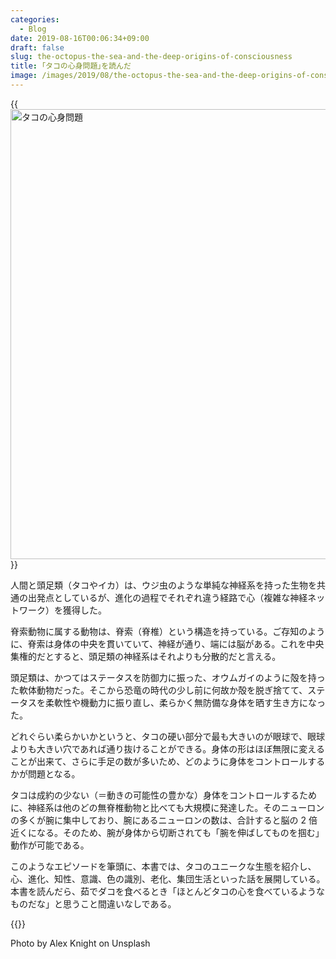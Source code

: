 ```yaml
---
categories:
  - Blog
date: 2019-08-16T00:06:34+09:00
draft: false
slug: the-octopus-the-sea-and-the-deep-origins-of-consciousness
title: ｢タコの心身問題｣を読んだ
image: /images/2019/08/the-octopus-the-sea-and-the-deep-origins-of-consciousness.jpg
---
```


{{<img alt="タコの心身問題" src="/images/2019/08/the-octopus-the-sea-and-the-deep-origins-of-consciousness.jpg" width="1280" height="720">}}

人間と頭足類（タコやイカ）は、ウジ虫のような単純な神経系を持った生物を共通の出発点としているが、進化の過程でそれぞれ違う経路で心（複雑な神経ネットワーク）を獲得した。

脊索動物に属する動物は、脊索（脊椎）という構造を持っている。ご存知のように、脊索は身体の中央を貫いていて、神経が通り、端には脳がある。これを中央集権的だとすると、頭足類の神経系はそれよりも分散的だと言える。

頭足類は、かつてはステータスを防御力に振った、オウムガイのように殻を持った軟体動物だった。そこから恐竜の時代の少し前に何故か殻を脱ぎ捨てて、ステータスを柔軟性や機動力に振り直し、柔らかく無防備な身体を晒す生き方になった。

どれぐらい柔らかいかというと、タコの硬い部分で最も大きいのが眼球で、眼球よりも大きい穴であれば通り抜けることができる。身体の形はほぼ無限に変えることが出来て、さらに手足の数が多いため、どのように身体をコントロールするかが問題となる。

タコは成約の少ない（＝動きの可能性の豊かな）身体をコントロールするために、神経系は他のどの無脊椎動物と比べても大規模に発達した。そのニューロンの多くが腕に集中しており、腕にあるニューロンの数は、合計すると脳の 2 倍近くになる。そのため、腕が身体から切断されても「腕を伸ばしてものを掴む」動作が可能である。

このようなエピソードを筆頭に、本書では、タコのユニークな生態を紹介し、心、進化、知性、意識、色の識別、老化、集団生活といった話を展開している。本書を読んだら、茹でダコを食べるとき「ほとんどタコの心を食べているようなものだな」と思うこと間違いなしである。

{{<amazon id="462208757X" title="タコの心身問題――頭足類から考える意識の起源" src="https://images-fe.ssl-images-amazon.com/images/I/514hMAvUClL.jpg">}}

Photo by Alex Knight on Unsplash